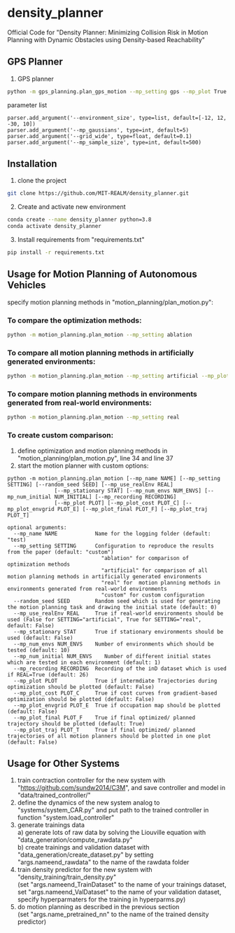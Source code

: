 # density_planner

Official Code for "Density Planner: Minimizing Collision Risk in Motion Planning with Dynamic Obstacles using Density-based Reachability"

## GPS Planner
1. GPS planner
```bash
python -m gps_planning.plan_gps_motion --mp_setting gps --mp_plot True
```

parameter list

```
parser.add_argument('--environment_size', type=list, default=[-12, 12, -30, 10])
parser.add_argument('--mp_gaussians', type=int, default=5)
parser.add_argument('--grid_wide', type=float, default=0.1)
parser.add_argument('--mp_sample_size', type=int, default=500)
```

## Installation
1. clone the project
```bash
git clone https://github.com/MIT-REALM/density_planner.git
```

2. Create and activate new environment
```bash
conda create --name density_planner python=3.8
conda activate density_planner
```

3. Install requirements from "requirements.txt"
```bash
pip install -r requirements.txt
```

## Usage for Motion Planning of Autonomous Vehicles
specify motion planning methods in "motion_planning/plan_motion.py":

### To compare the optimization methods: 
```bash
python -m motion_planning.plan_motion --mp_setting ablation
```

### To compare all motion planning methods in artificially generated environments:
```bash
python -m motion_planning.plan_motion --mp_setting artificial --mp_plot True --mp_plot_cost True --mp_plot_envgrid True
```

### To compare motion planning methods in environments generated from real-world environments:
```bash
python -m motion_planning.plan_motion --mp_setting real
```

### To create custom comparison:
1. define optimization and motion planning methods in "motion_planning/plan_motion.py", line 34 and line 37  
2. start the motion planner with custom options:
```
python -m motion_planning.plan_motion [--mp_name NAME] [--mp_setting SETTING] [--random_seed SEED] [--mp_use_realEnv REAL]  
               [--mp_stationary STAT] [--mp_num_envs NUM_ENVS] [--mp_num_initial NUM_INITIAL] [--mp_recording RECORDING]  
               [--mp_plot PLOT] [--mp_plot_cost PLOT_C] [--mp_plot_envgrid PLOT_E] [--mp_plot_final PLOT_F] [--mp_plot_traj PLOT_T]
             
optional arguments:
  --mp_name NAME            Name for the logging folder (default: "test)
  --mp_setting SETTING      Configuration to reproduce the results from the paper (default: "custom")  
                              "ablation" for comparison of optimization methods  
                              "artificial" for comparison of all motion planning methods in artificially generated environments  
                              "real" for  motion planning methods in environments generated from real-world environments  
                              "custom" for custom configuration  
  --random_seed SEED        Random seed which is used for generating the motion planning task and drawing the initial state (default: 0)
  --mp_use_realEnv REAL     True if real-world environments should be used (False for SETTING="artificial", True for SETTING="real", default: False)  
  --mp_stationary STAT      True if stationary environments should be used (default: False)  
  --mp_num_envs NUM_ENVS    Number of environments which should be tested (default: 10)  
  --mp_num_initial NUM_ENVS    Number of different initial states which are tested in each environment (default: 1)  
  --mp_recording RECORDING  Recording of the inD dataset which is used if REAL=True (default: 26)  
  --mp_plot PLOT            True if intermdiate Trajectories during optimization should be plotted (default: False)
  --mp_plot_cost PLOT_C     True if cost curves from gradient-based optimization should be plotted (default: False)
  --mp_plot_envgrid PLOT_E  True if occupation map should be plotted (default: False)
  --mp_plot_final PLOT_F    True if final optimized/ planned trajectory should be plotted (default: True)
  --mp_plot_traj PLOT_T     True if final optimized/ planned trajectories of all motion planners should be plotted in one plot (default: False)
```

## Usage for Other Systems
1. train contraction controller for the new system with "https://github.com/sundw2014/C3M", and save controller and model in "data/trained_controller/"  
2. define the dynamics of the new system analog to "systems/system_CAR.py" and put path to the trained controller in function "system.load_controller"  
3. generate trainings data  
  a) generate lots of raw data by solving the Liouville equation with "data_generation/compute_rawdata.py"   
  b) create trainings and validation dataset with "data_generation/create_dataset.py" by setting "args.nameend_rawdata" to the name of the rawdata folder
4. train density predictor for the new system with "density_training/train_density.py"  
    (set "args.nameend_TrainDataset" to the name of your trainings dataset, set "args.nameend_ValDataset" to the name of your validation dataset,
    specify hyperparmaters for the training in hyperparms.py) 
5. do motion planning as described in the previous section  
    (set "args.name_pretrained_nn" to the name of the trained density predictor)

